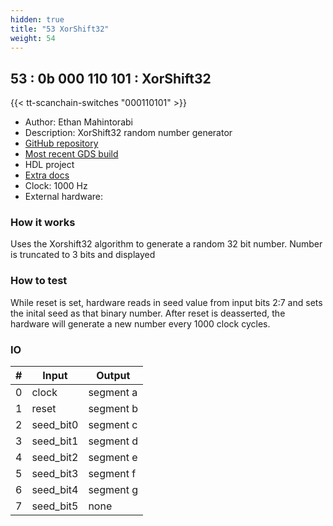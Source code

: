 ```yaml
---
hidden: true
title: "53 XorShift32"
weight: 54
---
```


## 53 : 0b 000 110 101 : XorShift32

{{< tt-scanchain-switches "000110101" >}}

* Author: Ethan Mahintorabi
* Description: XorShift32 random number generator
* [GitHub repository](https://github.com/QuantamHD/evan-submission)
* [Most recent GDS build](https://github.com/QuantamHD/evan-submission/actions/runs/3464043042)
* HDL project
* [Extra docs]()
* Clock: 1000 Hz
* External hardware: 



### How it works

Uses the Xorshift32 algorithm to generate a random 32 bit number. Number is truncated to 3 bits and displayed

### How to test

While reset is set, hardware reads in seed value from input bits 2:7 and sets the inital seed as that binary number. After reset is deasserted, the hardware will generate a new number every 1000 clock cycles.

### IO

| # | Input        | Output       |
|---|--------------|--------------|
| 0 | clock  | segment a |
| 1 | reset  | segment b |
| 2 | seed_bit0  | segment c |
| 3 | seed_bit1  | segment d |
| 4 | seed_bit2  | segment e |
| 5 | seed_bit3  | segment f |
| 6 | seed_bit4  | segment g |
| 7 | seed_bit5  | none |

